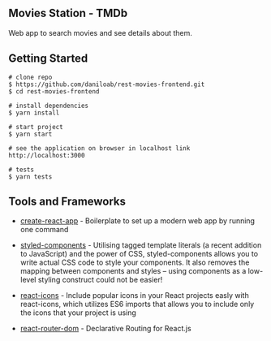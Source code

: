 
## Movies Station - TMDb
Web app to search movies and see details about them.

## Getting Started
```
# clone repo
$ https://github.com/daniloab/rest-movies-frontend.git
$ cd rest-movies-frontend

# install dependencies
$ yarn install

# start project
$ yarn start

# see the application on browser in localhost link
http://localhost:3000

# tests
$ yarn tests
```

## Tools and Frameworks
- [create-react-app](https://github.com/facebook/create-react-app) - Boilerplate to set up a modern web app by running one command

- [styled-components](https://www.styled-components.com/) - Utilising tagged template literals (a recent addition to JavaScript) and the power of CSS, styled-components allows you to write actual CSS code to style your components. It also removes the mapping between components and styles – using components as a low-level styling construct could not be easier!

-  [react-icons](https://react-icons.netlify.com/) - Include popular icons in your React projects easly with react-icons, which utilizes ES6 imports that allows you to include only the icons that your project is using

- [react-router-dom](https://reacttraining.com/react-router/web) - Declarative Routing for React.js